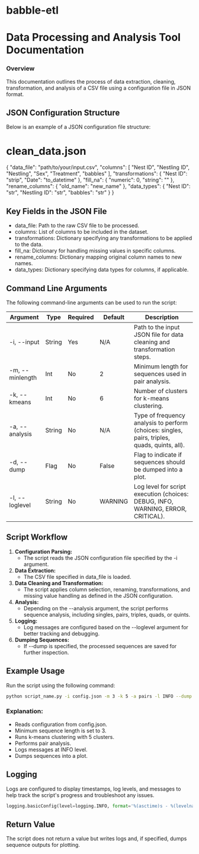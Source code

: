 # babble-etl

# Data Processing and Analysis Tool Documentation

### Overview

This documentation outlines the process of data extraction, cleaning, transformation, and analysis of a CSV file using a configuration file in JSON format.


## JSON Configuration Structure
Below is an example of a JSON configuration file structure:

# clean_data.json
{
    "data_file": "path/to/your/input.csv",
    "columns": [
        "Nest ID", 
        "Nestling ID", 
        "Nestling", 
        "Sex", 
        "Treatment",
        "babbles"
    ],
    "transformations": {
        "Nest ID": "strip",
        "Date": "to_datetime"
    },
    "fill_na": {
        "numeric": 0,
        "string": ""
    },
    "rename_columns": {
        "old_name": "new_name"
    },
    "data_types": {
        "Nest ID": "str",
        "Nestling ID": "str",
        "babbles": "str"
    }
}


## Key Fields in the JSON File
* data_file: Path to the raw CSV file to be processed.
* columns: List of columns to be included in the dataset.
* transformations: Dictionary specifying any transformations to be applied to the data.
* fill_na: Dictionary for handling missing values in specific columns.
* rename_columns: Dictionary mapping original column names to new names.
* data_types: Dictionary specifying data types for columns, if applicable.


## Command Line Arguments

The following command-line arguments can be used to run the script:

| Argument         | Type   | Required | Default | Description                                                                                   |
|------------------|--------|----------|---------|-----------------------------------------------------------------------------------------------|
| -i, --input      | String | Yes      | N/A     | Path to the input JSON file for data cleaning and transformation steps.                       |
| -m, --minlength  | Int    | No       | 2       | Minimum length for sequences used in pair analysis.                                           |
| -k, --kmeans     | Int    | No       | 6       | Number of clusters for k-means clustering.                                                    |
| -a, --analysis   | String | No       | N/A     | Type of frequency analysis to perform (choices: singles, pairs, triples, quads, quints, all). |
| -d, --dump       | Flag   | No       | False   | Flag to indicate if sequences should be dumped into a plot.                                   |
| -l, --loglevel   | String | No       | WARNING | Log level for script execution (choices: DEBUG, INFO, WARNING, ERROR, CRITICAL).              |


## Script Workflow

1. **Configuration Parsing:**
    * The script reads the JSON configuration file specified by the -i argument.
2. **Data Extraction:**
    * The CSV file specified in data_file is loaded.
3. **Data Cleaning and Transformation:**
    * The script applies column selection, renaming, transformations, and missing value handling as defined in the JSON configuration.
4. **Analysis:**
    * Depending on the --analysis argument, the script performs sequence analysis, including singles, pairs, triples, quads, or quints.
5. **Logging:**
    * Log messages are configured based on the --loglevel argument for better tracking and debugging.
6. **Dumping Sequences:**
    * If --dump is specified, the processed sequences are saved for further inspection.


## Example Usage

Run the script using the following command:

```bash
python script_name.py -i config.json -m 3 -k 5 -a pairs -l INFO --dump
```

### Explanation:
* Reads configuration from config.json.
* Minimum sequence length is set to 3.
* Runs k-means clustering with 5 clusters.
* Performs pair analysis.
* Logs messages at INFO level.
* Dumps sequences into a plot.


## Logging

Logs are configured to display timestamps, log levels, and messages to help track the script's progress and troubleshoot any issues.

```python
logging.basicConfig(level=logging.INFO, format='%(asctime)s - %(levelname)s - %(message)s')
```


## Return Value

The script does not return a value but writes logs and, if specified, dumps sequence outputs for plotting.
